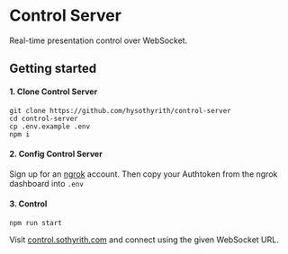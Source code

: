# Control Server

Real-time presentation control over WebSocket.

## Getting started

#### 1. Clone Control Server

```shell
git clone https://github.com/hysothyrith/control-server
cd control-server
cp .env.example .env
npm i
```

#### 2. Config Control Server

Sign up for an [ngrok](https://ngrok.com/) account. Then copy your Authtoken from the ngrok dashboard into `.env`

#### 3. Control

```shell
npm run start
```

Visit [control.sothyrith.com](https://control.sothyrith.com) and connect using the given WebSocket URL.
